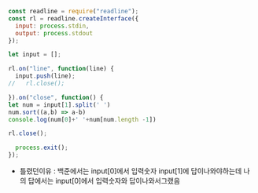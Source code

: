 ```javascript
const readline = require("readline");
const rl = readline.createInterface({
  input: process.stdin,
  output: process.stdout
});

let input = [];

rl.on("line", function(line) {
  input.push(line);
//   rl.close();

}).on("close", function() {
let num = input[1].split(' ')
num.sort((a,b) => a-b)
console.log(num[0]+' '+num[num.length -1])

rl.close();

  process.exit();
});
```
* 틀렸던이유 : 백준에서는 input[0]에서 입력숫자 input[1]에 답이나와야하는데
나의 답에서는 input[0]에서 입력숫자와 답이나와서그랬음